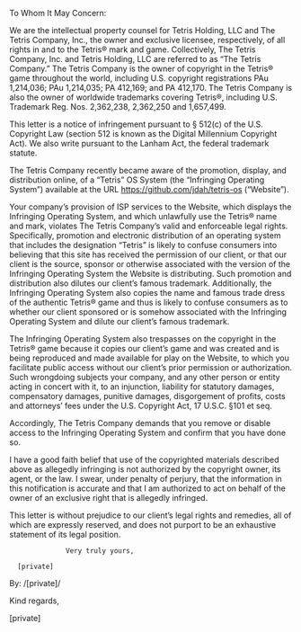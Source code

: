 To Whom It May Concern:

We are the intellectual property counsel for Tetris Holding, LLC and The Tetris Company, Inc., the owner and exclusive licensee, respectively, of all rights in and to the Tetris® mark and game.  Collectively, The Tetris Company, Inc. and Tetris Holding, LLC are referred to as “The Tetris Company.”  The Tetris Company is the owner of copyright in the Tetris® game throughout the world, including U.S. copyright registrations PAu 1,214,036; PAu 1,214,035; PA 412,169; and PA 412,170. The Tetris Company is also the owner of worldwide trademarks covering Tetris®, including U.S. Trademark Reg. Nos. 2,362,238, 2,362,250 and 1,657,499.

 

This letter is a notice of infringement pursuant to § 512(c) of the U.S. Copyright Law (section 512 is known as the Digital Millennium Copyright Act). We also write pursuant to the Lanham Act, the federal trademark statute.

 

The Tetris Company recently became aware of the promotion, display, and distribution online, of a “Tetris” OS System (the “Infringing Operating System”) available at the URL  https://github.com/jdah/tetris-os (“Website”).

 

Your company’s provision of ISP services to the Website, which displays the Infringing Operating System, and which unlawfully use the Tetris® name and mark, violates The Tetris Company’s valid and enforceable legal rights.  Specifically, promotion and electronic distribution of an operating system that includes the designation “Tetris” is likely to confuse consumers into believing that this site has received the permission of our client, or that our client is the source, sponsor or otherwise associated with the version of the Infringing Operating System the Website is distributing.  Such promotion and distribution also dilutes our client’s famous trademark. Additionally, the Infringing Operating System also copies the name and famous trade dress of the authentic Tetris® game and thus is likely to confuse consumers as to whether our client sponsored or is somehow associated with the Infringing Operating System and dilute our client’s famous trademark.

The Infringing Operating System also trespasses on the copyright in the Tetris® game because it copies our client’s game and was created and is being reproduced and made available for play on the Website, to which you facilitate public access without our client’s prior permission or authorization. Such wrongdoing subjects your company, and any other person or entity acting in concert with it, to an injunction, liability for statutory damages, compensatory damages, punitive damages, disgorgement of profits, costs and attorneys’ fees under the U.S. Copyright Act, 17 U.S.C. §101 et seq. 

Accordingly, The Tetris Company demands that you remove or disable access to the Infringing Operating System and confirm that you have done so.

 

I have a good faith belief that use of the copyrighted materials described above as allegedly infringing is not authorized by the copyright owner, its agent, or the law. I swear, under penalty of perjury, that the information in this notification is accurate and that I am authorized to act on behalf of the owner of an exclusive right that is allegedly infringed.

 

This letter is without prejudice to our client’s legal rights and remedies, all of which are expressly reserved, and does not purport to be an exhaustive statement of its legal position.

                  Very truly yours,

      [private]

By:  /[private]/

 



Kind regards,

[private] 
